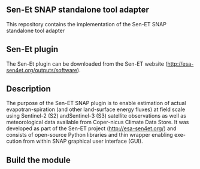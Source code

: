 ## Sen-Et SNAP standalone tool adapter

This repository contains the implementation of the Sen-ET SNAP standalone tool adapter

## Sen-Et plugin

The Sen-Et plugin can be downloaded from the Sen-ET website (http://esa-sen4et.org/outputs/software).

## Description

The purpose of the Sen-ET SNAP plugin is to enable estimation of actual evapotran-spiration (and other land-surface energy fluxes) at field scale using Sentinel-2 (S2) andSentinel-3 (S3) satellite observations as well as meteorological data available from Coper-nicus Climate Data Store. It was developed as part of the Sen-ET project (http://esa-sen4et.org/) and consists of open-source Python libraries and thin wrapper enabling exe-cution from within SNAP graphical user interface (GUI).

## Build the module

